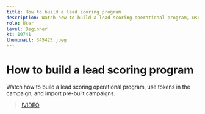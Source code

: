 ```yaml
---
title: How to build a lead scoring program
description: Watch how to build a lead scoring operational program, use tokens in the campaign, and import pre-built campaigns.
role: User
level: Beginner
kt: 10741
thumbnail: 345425.jpeg
---
```


# How to build a lead scoring program

Watch how to build a lead scoring operational program, use tokens in the campaign, and import pre-built campaigns.

>[!VIDEO](https://video.tv.adobe.com/v/345425/?quality=12&learn=on)
